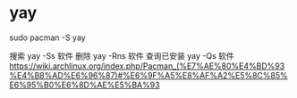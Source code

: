 # yay
sudo pacman -S yay

搜索
yay -Ss 软件
删除
yay -Rns 软件
查询已安装
yay -Qs 软件
https://wiki.archlinux.org/index.php/Pacman_(%E7%AE%80%E4%BD%93%E4%B8%AD%E6%96%87)#%E6%9F%A5%E8%AF%A2%E5%8C%85%E6%95%B0%E6%8D%AE%E5%BA%93